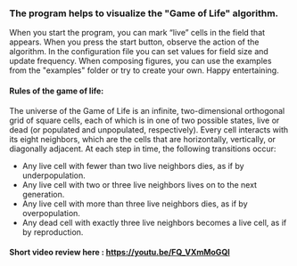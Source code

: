### The program helps to visualize the "Game of Life" algorithm.

When you start the program, you can mark “live” cells in the field that appears. When you press the start button, observe the action of the algorithm.
In the configuration file you can set values for field size and update frequency.
When composing figures, you can use the examples from the "examples" folder or try to create your own.
Happy entertaining.

#### Rules of the game of life:
The universe of the Game of Life is an infinite, two-dimensional orthogonal grid of square cells, each of which is in one of two possible states, live or dead (or populated and unpopulated, respectively). Every cell interacts with its eight neighbors, which are the cells that are horizontally, vertically, or diagonally adjacent. At each step in time, the following transitions occur:

 - Any live cell with fewer than two live neighbors dies, as if by underpopulation.
 - Any live cell with two or three live neighbors lives on to the next generation.
 - Any live cell with more than three live neighbors dies, as if by overpopulation.
 - Any dead cell with exactly three live neighbors becomes a live cell, as if by reproduction.

#### Short video review here : https://youtu.be/FQ_VXmMoGQI
